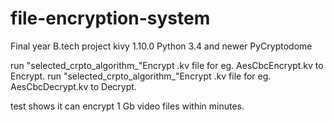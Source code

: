 # file-encryption-system
Final year B.tech project
kivy  1.10.0
Python 3.4 and newer
PyCryptodome

run "selected_crpto_algorithm_"Encrypt .kv file for eg. AesCbcEncrypt.kv to Encrypt.
run "selected_crpto_algorithm_"Encrypt .kv file for eg. AesCbcDecrypt.kv to Decrypt.

test shows it can encrypt 1 Gb video files within minutes.
